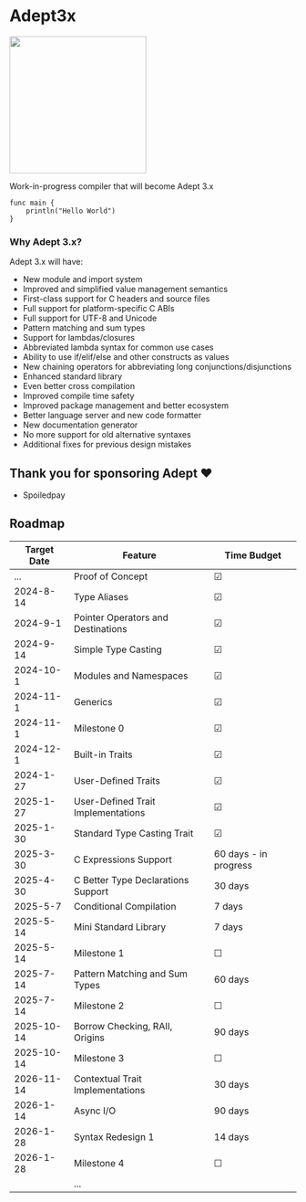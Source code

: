 # Adept3x

<img src="https://raw.github.com/IsaacShelton/Adept3x/master/.github/README_logo.png" width="240" height="240">

Work-in-progress compiler that will become Adept 3.x

```
func main {
    println("Hello World")
}
```

### Why Adept 3.x?

Adept 3.x will have:

- New module and import system
- Improved and simplified value management semantics
- First-class support for C headers and source files
- Full support for platform-specific C ABIs
- Full support for UTF-8 and Unicode
- Pattern matching and sum types
- Support for lambdas/closures
- Abbreviated lambda syntax for common use cases
- Ability to use if/elif/else and other constructs as values
- New chaining operators for abbreviating long conjunctions/disjunctions
- Enhanced standard library
- Even better cross compilation
- Improved compile time safety
- Improved package management and better ecosystem
- Better language server and new code formatter
- New documentation generator
- No more support for old alternative syntaxes
- Additional fixes for previous design mistakes

## Thank you for sponsoring Adept ❤️

- Spoiledpay

## Roadmap

| Target Date | Feature                             |  Time Budget |
| ---------- | ------------------------------------ | ------------ |
| ...        | Proof of Concept                     | ☑
| 2024-8-14  | Type Aliases                         | ☑
| 2024-9-1   | Pointer Operators and Destinations   | ☑
| 2024-9-14  | Simple Type Casting                  | ☑
| 2024-10-1  | Modules and Namespaces               | ☑
| 2024-11-1  | Generics                             | ☑
| 2024-11-1  | Milestone 0                          | ☑
| 2024-12-1  | Built-in Traits                      | ☑
| 2024-1-27  | User-Defined Traits                  | ☑
| 2025-1-27  | User-Defined Trait Implementations | ☑
| 2025-1-30  | Standard Type Casting Trait        | ☑
| 2025-3-30  | C Expressions Support              | 60 days - in progress
| 2025-4-30  | C Better Type Declarations Support | 30 days
| 2025-5-7   | Conditional Compilation            | 7 days 
| 2025-5-14  | Mini Standard Library              | 7 days 
| 2025-5-14  | Milestone 1                        | ☐
| 2025-7-14  | Pattern Matching and Sum Types     | 60 days  
| 2025-7-14  | Milestone 2                        | ☐
| 2025-10-14 | Borrow Checking, RAII, Origins     | 90 days  
| 2025-10-14 | Milestone 3                        | ☐ 
| 2026-11-14 | Contextual Trait Implementations   | 30 days
| 2026-1-14  | Async I/O                          | 90 days
| 2026-1-28  | Syntax Redesign 1                  | 14 days  
| 2026-1-28  | Milestone 4                        | ☐
|            | ...                                |
